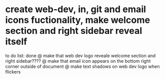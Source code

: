 # create web-dev, in, git and email icons fuctionality, make welcome section and right sidebar reveal itself




to do list: 
done @ make that web dev logo reveale welcome section and right sidebar????
@ make that email icon appears on the bottom right corner outside of document
@ make text shadows on web dev logo when flickers